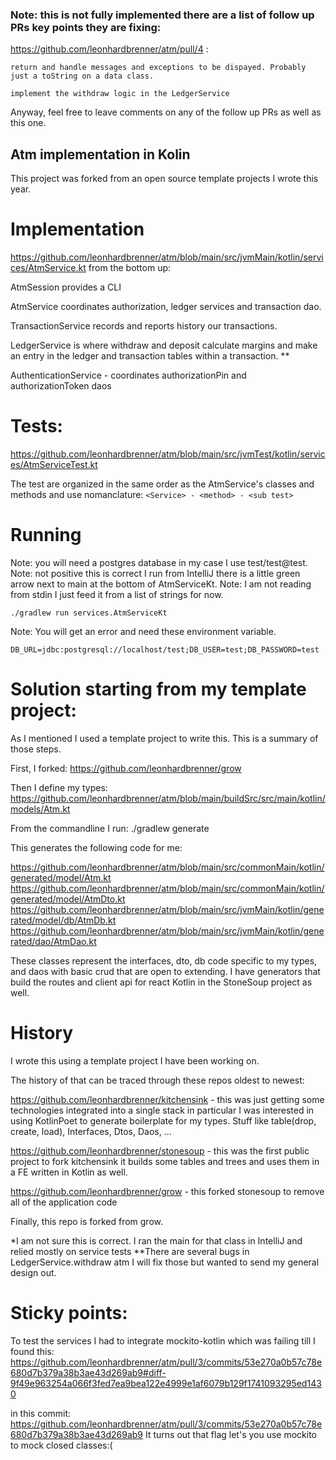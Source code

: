 ### Note: this is not fully implemented there are a list of follow up PRs key points they are fixing:

  https://github.com/leonhardbrenner/atm/pull/4 :
  
    return and handle messages and exceptions to be dispayed. Probably just a toString on a data class.
    
    implement the withdraw logic in the LedgerService

Anyway, feel free to leave comments on any of the follow up PRs as well as this one.

## Atm implementation in Kolin

This project was forked from an open source template projects I wrote this year.

# Implementation

https://github.com/leonhardbrenner/atm/blob/main/src/jvmMain/kotlin/services/AtmService.kt from the bottom up:

  AtmSession provides a CLI
  
  AtmService coordinates authorization, ledger services and transaction dao.
  
  TransactionService records and reports history our transactions.
  
  LedgerService is where withdraw and deposit calculate margins and make an entry in the ledger and transaction tables within a transaction. **
  
  AuthenticationService - coordinates authorizationPin and authorizationToken daos

# Tests:

  https://github.com/leonhardbrenner/atm/blob/main/src/jvmTest/kotlin/services/AtmServiceTest.kt

  The test are organized in the same order as the AtmService's classes and methods and use nomanclature: `<Service> - <method> - <sub test>`

# Running
  Note: you will need a postgres database in my case I use test/test@test.
  Note: not positive this is correct I run from IntelliJ there is a little green arrow next to main at the bottom of AtmServiceKt.
  Note: I am not reading from stdin I just feed it from a list of strings for now.
  
    ./gradlew run services.AtmServiceKt
  
  Note: You will get an error and need these environment variable.
  
    DB_URL=jdbc:postgresql://localhost/test;DB_USER=test;DB_PASSWORD=test


# Solution starting from my template project:

As I mentioned I used a template project to write this. This is a summary of those steps.

  First, I forked:
    https://github.com/leonhardbrenner/grow
  
  Then I define my types:  
    https://github.com/leonhardbrenner/atm/blob/main/buildSrc/src/main/kotlin/models/Atm.kt

From the commandline I run:
  ./gradlew generate
  
This generates the following code for me:

  https://github.com/leonhardbrenner/atm/blob/main/src/commonMain/kotlin/generated/model/Atm.kt
  https://github.com/leonhardbrenner/atm/blob/main/src/commonMain/kotlin/generated/model/AtmDto.kt
  https://github.com/leonhardbrenner/atm/blob/main/src/jvmMain/kotlin/generated/model/db/AtmDb.kt
  https://github.com/leonhardbrenner/atm/blob/main/src/jvmMain/kotlin/generated/dao/AtmDao.kt

These classes represent the interfaces, dto, db code specific to my types, and daos with basic crud that are open to extending. I have generators that build the routes and client api for react Kotlin in the StoneSoup project as well.

# History
  
  I wrote this using a template project I have been working on.

  The history of that can be traced through these repos oldest to newest:
  
  https://github.com/leonhardbrenner/kitchensink - this was just getting some technologies integrated into a single stack in particular I was interested in using KotlinPoet to generate boilerplate for my types. Stuff like table(drop, create, load), Interfaces, Dtos, Daos, ...

  https://github.com/leonhardbrenner/stonesoup - this was the first public project to fork kitchensink it builds some tables and trees and uses them in a FE written in Kotlin as well.

  https://github.com/leonhardbrenner/grow - this forked stonesoup to remove all of the application code

Finally, this repo is forked from grow.

 *I am not sure this is correct. I ran the main for that class in IntelliJ and relied mostly on service tests
**There are several bugs in LedgerService.withdraw atm I will fix those but wanted to send my general design out.

 # Sticky points:
 
  To test the services I had to integrate mockito-kotlin which was failing till I found this:
  https://github.com/leonhardbrenner/atm/pull/3/commits/53e270a0b57c78e680d7b379a38b3ae43d269ab9#diff-9f49e963254a066f3fed7ea9bea122e4999e1af6079b129f1741093295ed1430
  
  in this commit:
  https://github.com/leonhardbrenner/atm/pull/3/commits/53e270a0b57c78e680d7b379a38b3ae43d269ab9
  It turns out that flag let's you use mockito to mock closed classes:(
